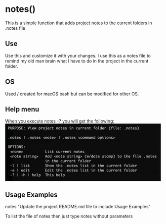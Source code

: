 # notes()
This is a simple function that adds project notes to the current folders in .notes file

## Use
Use this and customize it with your changes. I use this as a notes file to remind my old man brain what I have to do in the project in the current folder.

## OS
Used / created for macOS bash but can be modified for other OS.

## Help menu
When you execute notes -? you will get the following:
![Help menu](https://github.com/al-jimenez/notes/blob/master/notes.png)

## Usage Examples

notes "Update the project README.md file to include Usage Examples"

To list the file of notes then just type notes without parameters
